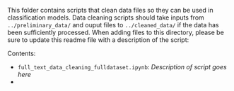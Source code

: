 This folder contains scripts that clean data files so they can be used in classification models. Data cleaning scripts should take inputs from `../preliminary_data/` and ouput files to `../cleaned_data/` if the data has been sufficiently processed. When adding files to this directory, please be sure to update this readme file with a description of the script:

Contents:
- `full_text_data_cleaning_fulldataset.ipynb`: *Description of script goes here*
- 
